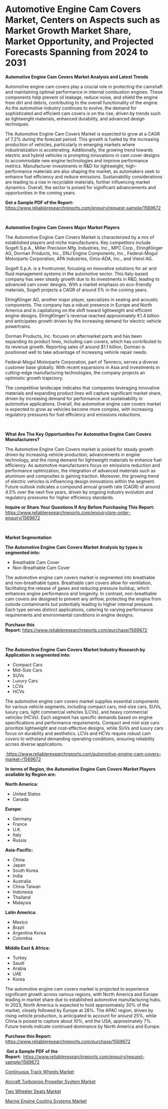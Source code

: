 <p><h1>Automotive Engine Cam Covers Market, Centers on Aspects such as Market Growth Market Share, Market Opportunity, and Projected Forecasts Spanning from 2024 to 2031</h1></p><p><strong>Automotive Engine Cam Covers Market Analysis and Latest Trends</strong></p>
<p><p>Automotive engine cam covers play a crucial role in protecting the camshaft and maintaining optimal performance in internal combustion engines. These components help prevent oil leakage, reduce noise, and shield the engine from dirt and debris, contributing to the overall functionality of the engine. As the automotive industry continues to evolve, the demand for sophisticated and efficient cam covers is on the rise, driven by trends such as lightweight materials, enhanced durability, and advanced design techniques.</p><p>The Automotive Engine Cam Covers Market is expected to grow at a CAGR of 7.2% during the forecast period. This growth is fueled by the increasing production of vehicles, particularly in emerging markets where industrialization is accelerating. Additionally, the growing trend towards electric and hybrid vehicles is prompting innovations in cam cover designs to accommodate new engine technologies and improve performance metrics. Manufacturer investments in R&D for lightweight, high-performance materials are also shaping the market, as automakers seek to enhance fuel efficiency and reduce emissions. Sustainability considerations are leading to a rise in recyclable materials, further influencing market dynamics. Overall, the sector is poised for significant advancements and opportunities in the coming years.</p></p>
<p><strong>Get a Sample PDF of the Report:&nbsp;</strong> <a href="https://www.reliableresearchreports.com/enquiry/request-sample/1569672?utm_campaign=102&utm_medium=2&utm_source=Github&utm_content=ia&utm_term=29122024&utm_id=automotive-engine-cam-covers">https://www.reliableresearchreports.com/enquiry/request-sample/1569672</a></p>
<p>&nbsp;</p>
<p><strong>Automotive Engine Cam Covers Major Market Players</strong></p>
<p><p>The Automotive Engine Cam Covers Market is characterized by a mix of established players and niche manufacturers. Key competitors include Sogefi S.p.A., Miller Precision Mfg. Industries, Inc., MPC Corp., ElringKlinger AG, Dorman Products, Inc., DNJ Engine Components, Inc., Federal-Mogul Motorparts Corporation, APA Industries, Omix-ADA, Inc., and Vierol AG.</p><p>Sogefi S.p.A. is a frontrunner, focusing on innovative solutions for air and fluid management systems in the automotive sector. This Italy-based company has seen steady growth due to its investments in R&D, leading to advanced cam cover designs. With a market emphasis on eco-friendly materials, Sogefi projects a CAGR of around 5% in the coming years.</p><p>ElringKlinger AG, another major player, specializes in sealing and acoustic components. The company has a robust presence in Europe and North America and is capitalizing on the shift toward lightweight and efficient engine designs. ElringKlinger's revenue reached approximately €1.4 billion and anticipates growth driven by the increasing demand for electric vehicle powertrains.</p><p>Dorman Products, Inc. focuses on aftermarket parts and has been expanding its product lines, including cam covers, which has contributed to its revenue growth. Reporting sales of around $1.1 billion, Dorman is positioned well to take advantage of increasing vehicle repair needs.</p><p>Federal-Mogul Motorparts Corporation, part of Tenneco, serves a diverse customer base globally. With recent expansions in Asia and investments in cutting-edge manufacturing technologies, the company projects an optimistic growth trajectory.</p><p>The competitive landscape indicates that companies leveraging innovative materials and expanding product lines will capture significant market share, driven by increasing demand for performance and sustainability in automotive applications. Overall, the automotive engine cam covers market is expected to grow as vehicles become more complex, with increasing regulatory pressures for fuel efficiency and emissions reductions.</p></p>
<p>&nbsp;</p>
<p><strong>What Are The Key Opportunities For Automotive Engine Cam Covers Manufacturers?</strong></p>
<p><p>The Automotive Engine Cam Covers market is poised for steady growth driven by increasing vehicle production, advancements in engine technology, and the rising demand for lightweight materials to enhance fuel efficiency. As automotive manufacturers focus on emissions reduction and performance optimization, the integration of advanced materials such as aluminum and composites is gaining traction. Moreover, the growing trend of electric vehicles is influencing design innovations within the segment. Future outlook indicates a compound annual growth rate (CAGR) of around 4.5% over the next five years, driven by ongoing industry evolution and regulatory pressures for higher efficiency standards.</p></p>
<p><strong>Inquire or Share Your Questions If Any Before Purchasing This Report:</strong> <a href="https://www.reliableresearchreports.com/enquiry/pre-order-enquiry/1569672?utm_campaign=102&utm_medium=2&utm_source=Github&utm_content=ia&utm_term=29122024&utm_id=automotive-engine-cam-covers">https://www.reliableresearchreports.com/enquiry/pre-order-enquiry/1569672</a></p>
<p>&nbsp;</p>
<p><strong>Market Segmentation</strong></p>
<p><strong>The Automotive Engine Cam Covers Market Analysis by types is segmented into:</strong></p>
<p><ul><li>Breathable Cam Cover</li><li>Non-Breathable Cam Cover</li></ul></p>
<p><p>The automotive engine cam covers market is segmented into breathable and non-breathable types. Breathable cam covers allow for ventilation, facilitating the release of gases and reducing pressure buildup, which enhances engine performance and longevity. In contrast, non-breathable cam covers are designed to prevent any airflow, protecting the engine from outside contaminants but potentially leading to higher internal pressure. Each type serves distinct applications, catering to varying performance requirements and environmental conditions in engine designs.</p></p>
<p><strong>Purchase this Report:&nbsp;</strong><a href="https://www.reliableresearchreports.com/purchase/1569672?utm_campaign=102&utm_medium=2&utm_source=Github&utm_content=ia&utm_term=29122024&utm_id=automotive-engine-cam-covers">https://www.reliableresearchreports.com/purchase/1569672</a></p>
<p>&nbsp;</p>
<p><strong>The Automotive Engine Cam Covers Market Industry Research by Application is segmented into:</strong></p>
<p><ul><li>Compact Cars</li><li>Mid-Size Cars</li><li>SUVs</li><li>Luxury Cars</li><li>LCVs</li><li>HCVs</li></ul></p>
<p><p>The automotive engine cam covers market supplies essential components for various vehicle segments, including compact cars, mid-size cars, SUVs, luxury cars, light commercial vehicles (LCVs), and heavy commercial vehicles (HCVs). Each segment has specific demands based on engine specifications and performance requirements. Compact and mid-size cars prioritize lightweight and cost-effective designs, while SUVs and luxury cars focus on durability and aesthetics. LCVs and HCVs require robust cam covers to withstand demanding operating conditions, ensuring reliability across diverse applications.</p></p>
<p><a href="https://www.reliableresearchreports.com/automotive-engine-cam-covers-market-r1569672?utm_campaign=102&utm_medium=2&utm_source=Github&utm_content=ia&utm_term=29122024&utm_id=automotive-engine-cam-covers">&nbsp;https://www.reliableresearchreports.com/automotive-engine-cam-covers-market-r1569672</a></p>
<p><strong>In terms of Region, the Automotive Engine Cam Covers Market Players available by Region are:</strong></p>
<p>
    <p> <strong> North America: </strong>
        <ul>
            <li>United States</li>
            <li>Canada</li>
        </ul>
        </p> 
    <p> <strong> Europe: </strong>
        <ul>
            <li>Germany</li>
            <li>France</li>
            <li>U.K.</li>
            <li>Italy</li>
            <li>Russia</li>
        </ul>
        </p> 
    <p> <strong> Asia-Pacific: </strong>
        <ul>
            <li>China</li>
            <li>Japan</li>
            <li>South Korea</li>
            <li>India</li>
            <li>Australia</li>
            <li>China Taiwan</li>
            <li>Indonesia</li>
            <li>Thailand</li>
            <li>Malaysia</li>
        </ul>
        </p> 
    <p> <strong> Latin America: </strong>
        <ul>
            <li>Mexico</li>
            <li>Brazil</li>
            <li>Argentina Korea</li>
            <li>Colombia</li>
        </ul>
        </p> 
    <p> <strong> Middle East & Africa: </strong>
        <ul>
            <li>Turkey</li>
            <li>Saudi</li>
            <li>Arabia</li>
            <li>UAE</li>
            <li>Korea</li>
        </ul>
    </p>
    </p>
<p><p>The automotive engine cam covers market is projected to experience significant growth across various regions, with North America and Europe leading in market share due to established automotive manufacturing hubs. In 2023, North America is expected to hold approximately 30% of the market, closely followed by Europe at 28%. The APAC region, driven by rising vehicle production, is anticipated to account for around 25%, while China is poised to capture about 10%, and the USA, approximately 7%. Future trends indicate continued dominance by North America and Europe.</p></p>
<p><strong>Purchase this Report: </strong><a href="https://www.reliableresearchreports.com/purchase/1569672?utm_campaign=102&utm_medium=2&utm_source=Github&utm_content=ia&utm_term=29122024&utm_id=automotive-engine-cam-covers">https://www.reliableresearchreports.com/purchase/1569672</a></p>
<p>&nbsp;<strong>Get a Sample PDF of the Report:&nbsp;&nbsp;</strong><a href="https://www.reliableresearchreports.com/enquiry/request-sample/1569672?utm_campaign=102&utm_medium=2&utm_source=Github&utm_content=ia&utm_term=29122024&utm_id=automotive-engine-cam-covers">https://www.reliableresearchreports.com/enquiry/request-sample/1569672</a></p>
<p><strong></strong></p>
<p><p><a href="https://github.com/NargisHussain75/Market-Research-Report-List-1/blob/main/continuous-track-wheels-market.md?utm_campaign=102&utm_medium=2&utm_source=Github&utm_content=ia&utm_term=29122024&utm_id=automotive-engine-cam-covers">Continuous Track Wheels Market</a></p><p><a href="https://github.com/hillsmyung726/Market-Research-Report-List-1/blob/main/aircraft-turboprop-propeller-system-market.md?utm_campaign=102&utm_medium=2&utm_source=Github&utm_content=ia&utm_term=29122024&utm_id=automotive-engine-cam-covers">Aircraft Turboprop Propeller System Market</a></p><p><a href="https://github.com/pearlinewhite4692/Market-Research-Report-List-1/blob/main/two-wheeler-seats-market.md?utm_campaign=102&utm_medium=2&utm_source=Github&utm_content=ia&utm_term=29122024&utm_id=automotive-engine-cam-covers">Two Wheeler Seats Market</a></p><p><a href="https://github.com/FlorianWolf90/Market-Research-Report-List-1/blob/main/marine-engine-cooling-systems-market.md?utm_campaign=102&utm_medium=2&utm_source=Github&utm_content=ia&utm_term=29122024&utm_id=automotive-engine-cam-covers">Marine Engine Cooling Systems Market</a></p></p>